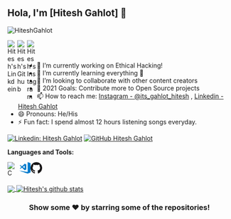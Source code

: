 ## Hola, I'm [Hitesh Gahlot] 👋

<p align="left"> <img src="https://komarev.com/ghpvc/?username=HiteshGahlot&label=Views&color=blue&style=plastic" alt="HiteshGahlot" /> </p>


<a href="https://www.linkedin.com/in/hiteshgahlot2001/">
  <img align="left" alt="Hitesh's Linkdein" width="22px" src="https://cdn.jsdelivr.net/npm/simple-icons@v3/icons/linkedin.svg" />
</a>
<a href="https://github.com/HiteshGahlot">
  <img align="left" alt="Hitesh's Github" width="22px" src="https://cdn.jsdelivr.net/npm/simple-icons@v3/icons/github.svg" />
</a>

<a href="https://www.instagram.com/its_gahlot_hitesh/">
  <img align="left" alt="Hitesh's Instagram" width="22px" src="https://cdn.jsdelivr.net/npm/simple-icons@v3/icons/instagram.svg" />
</a>



<br/>
<br/>




- 🔭 I’m currently working on Ethical Hacking!
- 🌱 I’m currently learning everything 🤣
- 👯 I’m looking to collaborate with other content creators
- 🥅 2021 Goals: Contribute more to Open Source projects
- 📫 How to reach me: [Instagram - @its_gahlot_hitesh](https://www.instagram.com/its_gahlot_hitesh/) , [Linkedin - Hitesh Gahlot](https://www.linkedin.com/in/hiteshgahlot2001/)
- 😄 Pronouns: He/His
- ⚡ Fun fact: I spend almost 12 hours listening songs everyday.


[![Linkedin: Hitesh Gahlot](https://img.shields.io/badge/-HiteshGahlot-blue?style=flat-square&logo=Linkedin&logoColor=white&link=https://www.linkedin.com/in/hiteshgahlot2001/)](https://www.linkedin.com/in/hiteshgahlot2001/)
[![GitHub Hitesh Gahlot](https://img.shields.io/github/followers/HiteshGahlot?label=follow&style=social)](https://github.com/HiteshGahlot)


**Languages and Tools:** 

<img align="left" alt="C" width="26px" src="https://img.icons8.com/color/48/000000/c-programming.png" />
<img align="left" alt="Visual Studio Code" width="26px" src="https://raw.githubusercontent.com/github/explore/80688e429a7d4ef2fca1e82350fe8e3517d3494d/topics/visual-studio-code/visual-studio-code.png" />
<img align="left" alt="GitHub" width="26px" src="https://raw.githubusercontent.com/github/explore/78df643247d429f6cc873026c0622819ad797942/topics/github/github.png" />

<br/>
<br/>
<br/>

<a href="https://github.com/HiteshGahlot">
  <img align="center" src="https://github-readme-stats.vercel.app/api/top-langs/?username=HiteshGahlot&theme=dark&hide_langs_below=1" />
</a>
<a href="https://github.com/HiteshGahlot">
 <img align="center" src="https://github-readme-stats.vercel.app/api?username=imkrrish&show_icons=true&theme=dark&line_height=27" alt="Hitesh's github stats"/>
</a>

<div align="center">

### Show some ❤️ by starring some of the repositories!

</div>
 

